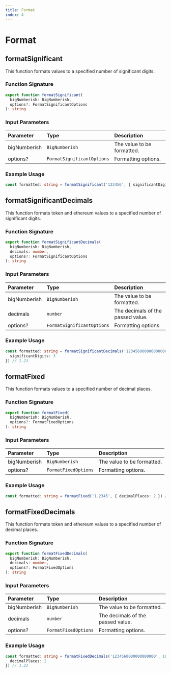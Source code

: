 ```yaml
---
title: Format
index: 4
---
```


# Format

## formatSignificant

This function formats values to a specified number of significant digits.

### Function Signature

```typescript
export function formatSignificant(
  bigNumberish: BigNumberish,
  options?: FormatSignificantOptions
): string
```

### Input Parameters

| Parameter    | Type                       | Description                |
| :----------- | :------------------------- | :------------------------- |
| bigNumberish | `BigNumberish`             | The value to be formatted. |
| options?     | `FormatSignificantOptions` | Formatting options.        |

### Example Usage

```typescript
const formatted: string = formatSignificant('123456', { significantDigits: 3 }) // 1.23
```

## formatSignificantDecimals

This function formats token and ethereum values to a specified number of significant digits.

### Function Signature

```typescript
export function formatSignificantDecimals(
  bigNumberish: BigNumberish,
  decimals: number,
  options?: FormatSignificantOptions
): string
```

### Input Parameters

| Parameter    | Type                       | Description                       |
| :----------- | :------------------------- | :-------------------------------- |
| bigNumberish | `BigNumberish`             | The value to be formatted.        |
| decimals     | `number`                   | The decimals of the passed value. |
| options?     | `FormatSignificantOptions` | Formatting options.               |

### Example Usage

```typescript
const formatted: string = formatSignificantDecimals('1234560000000000000', 18, {
  significantDigits: 3
}) // 1.23
```

## formatFixed

This function formats values to a specified number of decimal places.

### Function Signature

```typescript
export function formatFixed(
  bigNumberish: BigNumberish,
  options?: FormatFixedOptions
): string
```

### Input Parameters

| Parameter    | Type                 | Description                |
| :----------- | :------------------- | :------------------------- |
| bigNumberish | `BigNumberish`       | The value to be formatted. |
| options?     | `FormatFixedOptions` | Formatting options.        |

### Example Usage

```typescript
const formatted: string = formatFixed('1.2345', { decimalPlaces: 2 }) // 1.23
```

## formatFixedDecimals

This function formats token and ethereum values to a specified number of decimal places.

### Function Signature

```typescript
export function formatFixedDecimals(
  bigNumberish: BigNumberish,
  decimals: number,
  options?: FormatFixedOptions
): string
```

### Input Parameters

| Parameter    | Type                 | Description                       |
| :----------- | :------------------- | :-------------------------------- |
| bigNumberish | `BigNumberish`       | The value to be formatted.        |
| decimals     | `number`             | The decimals of the passed value. |
| options?     | `FormatFixedOptions` | Formatting options.               |

### Example Usage

```typescript
const formatted: string = formatFixedDecimals('1234560000000000000', 18, {
  decimalPlaces: 2
}) // 1.23
```
